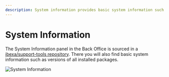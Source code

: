 ```yaml
---
description: System information provides basic system information such as versions of all installed packages.
---
```


# System Information

The System Information panel in the Back Office is sourced in a [ibexa/support-tools repository](https://github.com/ibexa/support-tools).
There you will also find basic system information such as versions of all installed packages.

![System Information](admin_panel_system_info.png "System Information")
